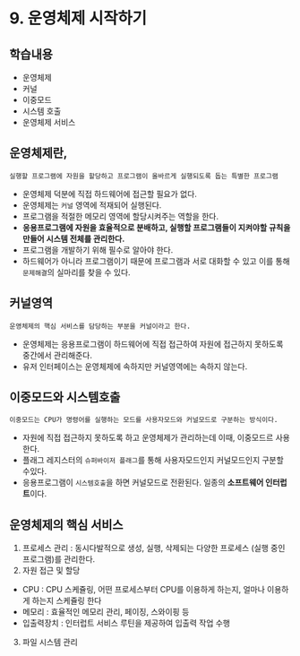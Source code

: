 # 9. 운영체제 시작하기
## 학습내용
- 운영체제
- 커널
- 이중모드
- 시스템 호출
- 운영체제 서비스

## 운영체제란,
```
실행할 프로그램에 자원을 할당하고 프로그램이 올바르게 실행되도록 돕는 특별한 프로그램
```

- 운영체제 덕분에 직접 하드웨어에 접근할 필요가 없다.
- 운영체제는 `커널` 영역에 적재되어 실행된다.
- 프로그램을 적절한 메모리 영역에 할당시켜주는 역할을 한다.
- **응용프로그램에 자원을 효율적으로 분배하고, 실행할 프로그램들이 지켜야할 규칙을 만들어 시스템 전체를 관리한다.**
- 프로그램을 개발하기 위해 필수로 알아야 한다.
- 하드웨어가 아니라 프로그램이기 때문에 프로그램과 서로 대화할 수 있고 이를 통해 `문제해결`의 실마리를 찾을 수 있다.

## 커널영역
```
운영체제의 핵심 서비스를 담당하는 부분을 커널이라고 한다.
```

- 운영체제는 응용프로그램이 하드웨어에 직접 접근하여 자원에 접근하지 못하도록 중간에서 관리해준다.
- 유저 인터페이스는 운영체제에 속하지만 커널영역에는 속하지 않는다.

## 이중모드와 시스템호출
```
이중모드는 CPU가 명령어를 실행하는 모드를 사용자모드와 커널모드로 구분하는 방식이다.
```
- 자원에 직접 접근하지 못하도록 하고 운영체제가 관리하는데 이때, 이중모드르 사용한다.
- 플래그 레지스터의 `슈퍼바이저 플래그`를 통해 사용자모드인지 커널모드인지 구분할 수있다.
- 응용프로그램이 `시스템호출`을 하면 커널모드로 전환된다. 일종의 **소프트웨어 인터럽트**이다.

## 운영체제의 핵심 서비스
1. 프로세스 관리 : 동시다발적으로 생성, 실행, 삭제되는 다양한 프로세스 (실행 중인 프로그램)를 관리한다.
2. 자원 접근 및 할당 
 - CPU : CPU 스케쥴링, 어떤 프로세스부터 CPU를 이용하게 하는지, 얼마나 이용하게 하는지 스케쥴링 한다
 - 메모리 : 효율적인 메모리 관리, 페이징, 스와이핑 등
 - 입출력장치 : 인터럽트 서비스 루틴을 제공하여 입출력 작업 수행
3. 파일 시스템 관리 
